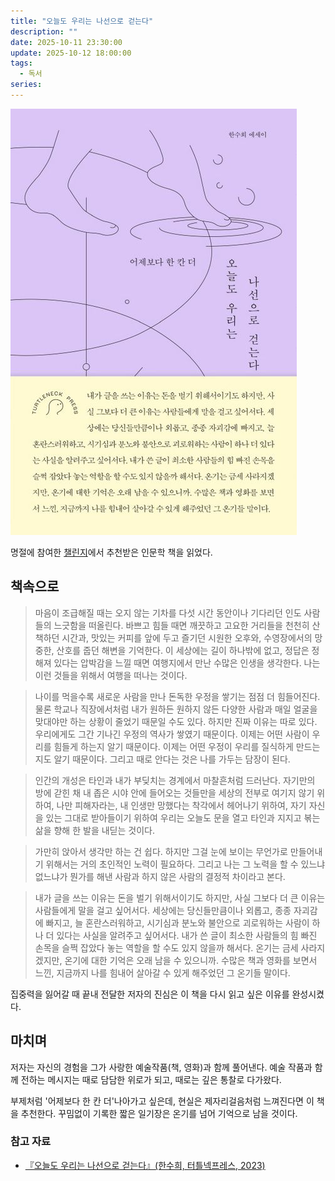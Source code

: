 ```yaml
---
title: "오늘도 우리는 나선으로 걷는다"
description: ""
date: 2025-10-11 23:30:00
update: 2025-10-12 18:00:00
tags:
  - 독서
series: 
---
```


![『오늘도 우리는 나선으로 걷는다』(한수희, 터틀넥프레스, 2023)](spiral.jpg)

명절에 참여한 [챌린지](https://inf.run/nzwqP)에서 추천받은 인문학 책을 읽었다.

## 책속으로

> 마음이 조급해질 때는 오지 않는 기차를 다섯 시간 동안이나 기다리던 인도 사람들의 느긋함을 떠올린다. 바쁘고 힘들 때면 깨끗하고 고요한 거리들을 천천히 산책하던 시간과, 맛있는 커피를 앞에 두고 즐기던 시원한
> 오후와, 수영장에서의 망중한, 산호를 줍던 해변을 기억한다. 이 세상에는 길이 하나밖에 없고, 정답은 정해져 있다는 압박감을 느낄 때면 여행지에서 만난 수많은 인생을 생각한다. 나는 이런 것들을 위해서 여행을
> 떠나는 것이다.

> 나이를 먹을수록 새로운 사람을 만나 돈독한 우정을 쌓기는 점점 더 힘들어진다. 물론 학교나 직장에서처럼 내가 원하든 원하지 않든 다양한 사람과 매일 얼굴을 맞대야만 하는 상황이 줄었기 때문일 수도 있다. 하지만
> 진짜 이유는 따로 있다. 우리에게도 그간 기나긴 우정의 역사가 쌓였기 때문이다. 이제는 어떤 사람이 우리를 힘들게 하는지 알기 때문이다. 이제는 어떤 우정이 우리를 질식하게 만드는지도 알기 때문이다. 그리고 때로
> 안다는 것은 나를 가두는 담장이 된다.

> 인간의 개성은 타인과 내가 부딪치는 경계에서 마찰흔처럼 드러난다. 자기만의 방에 갇힌 채 내 좁은 시야 안에 들어오는 것들만을 세상의 전부로 여기지 않기 위하여, 나만 피해자라는, 내 인생만 망했다는 착각에서
> 헤어나기 위하여, 자기 자신을 있는 그대로 받아들이기 위하여 우리는 오늘도 문을 열고 타인과 지지고 볶는 삶을 향해 한 발을 내딛는 것이다.

> 가만히 앉아서 생각만 하는 건 쉽다. 하지만 그걸 눈에 보이는 무언가로 만들어내기 위해서는 거의 초인적인 노력이 필요하다. 그리고 나는 그 노력을 할 수 있느냐 없느냐가 뭔가를 해낸 사람과 하지 않은 사람의
> 결정적 차이라고 본다.

> 내가 글을 쓰는 이유는 돈을 벌기 위해서이기도 하지만, 사실 그보다 더 큰 이유는 사람들에게 말을 걸고 싶어서다. 세상에는 당신들만큼이나 외롭고, 종종 자괴감에 빠지고, 늘 혼란스러워하고, 시기심과 분노와
> 불안으로 괴로워하는 사람이 하나 더 있다는 사실을 알려주고 싶어서다. 내가 쓴 글이 최소한 사람들의 힘 빠진 손목을 슬쩍 잡았다 놓는 역할을 할 수도 있지 않을까 해서다. 온기는 금세 사라지겠지만,
> 온기에 대한 기억은 오래 남을 수 있으니까. 수많은 책과 영화를 보면서 느낀, 지금까지 나를 힘내어 살아갈 수 있게 해주었던 그 온기들 말이다.

집중력을 잃어갈 때 끝내 전달한 저자의 진심은 이 책을 다시 읽고 싶은 이유를 완성시켰다.

## 마치며

저자는 자신의 경험을 그가 사랑한 예술작품(책, 영화)과 함께 풀어낸다. 예술 작품과 함께 전하는 메시지는 때로 담담한 위로가 되고, 때로는 깊은 통찰로 다가왔다.

부제처럼 '어제보다 한 칸 더'나아가고 싶은데, 현실은 제자리걸음처럼 느껴진다면 이 책을 추천한다. 꾸밈없이 기록한 짧은 일기장은 온기를 넘어 기억으로 남을 것이다.

### 참고 자료

- [『오늘도 우리는 나선으로 걷는다』(한수희, 터틀넥프레스, 2023)](https://product.kyobobook.co.kr/detail/S000211600335)
